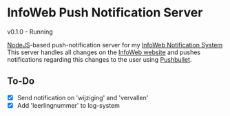 # InfoWeb Push Notification Server
v0.1.0 - Running

[NodeJS]("http://www.nodejs.org/")-based push-notification server for my [InfoWeb Notification System]("https://github.com/renzowesterbeek/Infoweb-Notifications")
This server handles all changes on the [InfoWeb website]("http://cygyrooster.nl/infoweb/index.php?ref=2") and pushes notifications regarding this changes to the user using [Pushbullet]("https://www.pushbullet.com").

## To-Do
- [x] Send notification on 'wijziging' and 'vervallen'
- [x] Add 'leerlingnummer' to log-system
